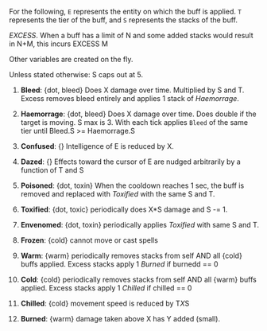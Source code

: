 For the following, `E` represents the entity on which the buff is applied. `T` represents the tier of the buff, and `S` represents the stacks of the buff. 

*EXCESS*. When a buff has a limit of N and some added stacks would result in N+M, this incurs EXCESS M

Other variables are created on the fly.

Unless stated otherwise:
S caps out at 5.

1. __Bleed__: {dot, bleed}
Does X damage over time. Multiplied by S and
T. Excess removes bleed entirely and applies 1 stack of _Haemorrage_.

1. __Haemorrage__: {dot, bleed}
Does X damage over time. Does double if the target is moving. S max is 3. With each tick applies `Bleed` of the same tier until Bleed.S >= Haemorrage.S

1. __Confused__: {}
Intelligence of E is reduced by X.

1. __Dazed__: {}
Effects toward the cursor of E are nudged arbitrarily by a function of T and S

1. __Poisoned__: {dot, toxin}
When the cooldown reaches 1 sec, the buff is removed and replaced with _Toxified_ with the same S and T.

1. __Toxified__: {dot, toxic}
periodically does X*S damage and S -= 1.

1. __Envenomed__: {dot, toxin}
periodically applies _Toxified_ with same S and T.

1. __Frozen__: {cold}
cannot move or cast spells

1. __Warm__: {warm}
periodically removes stacks from self AND all {cold} buffs applied. Excess stacks apply 1 _Burned_ if burnedd == 0

1. __Cold__: {cold}
periodically removes stacks from self AND all {warm} buffs applied. Excess stacks apply 1 _Chilled_ if chilled == 0

1. __Chilled__: {cold}
movement speed is reduced by T*X*S

1. __Burned__: {warm}
damage taken above X has Y added (small). 

